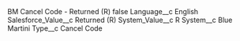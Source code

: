 <?xml version="1.0" encoding="UTF-8"?>
<CustomMetadata xmlns="http://soap.sforce.com/2006/04/metadata" xmlns:xsi="http://www.w3.org/2001/XMLSchema-instance" xmlns:xsd="http://www.w3.org/2001/XMLSchema">
    <label>BM Cancel Code - Returned (R)</label>
    <protected>false</protected>
    <values>
        <field>Language__c</field>
        <value xsi:type="xsd:string">English</value>
    </values>
    <values>
        <field>Salesforce_Value__c</field>
        <value xsi:type="xsd:string">Returned (R)</value>
    </values>
    <values>
        <field>System_Value__c</field>
        <value xsi:type="xsd:string">R</value>
    </values>
    <values>
        <field>System__c</field>
        <value xsi:type="xsd:string">Blue Martini</value>
    </values>
    <values>
        <field>Type__c</field>
        <value xsi:type="xsd:string">Cancel Code</value>
    </values>
</CustomMetadata>
